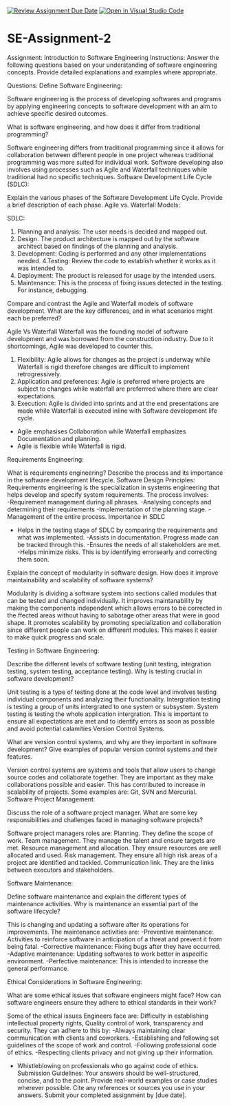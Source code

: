 [![Review Assignment Due Date](https://classroom.github.com/assets/deadline-readme-button-24ddc0f5d75046c5622901739e7c5dd533143b0c8e959d652212380cedb1ea36.svg)](https://classroom.github.com/a/-ucQIGTc)
[![Open in Visual Studio Code](https://classroom.github.com/assets/open-in-vscode-718a45dd9cf7e7f842a935f5ebbe5719a5e09af4491e668f4dbf3b35d5cca122.svg)](https://classroom.github.com/online_ide?assignment_repo_id=15244546&assignment_repo_type=AssignmentRepo)
# SE-Assignment-2
Assignment: Introduction to Software Engineering
Instructions:
Answer the following questions based on your understanding of software engineering concepts. Provide detailed explanations and examples where appropriate.

Questions:
Define Software Engineering:

Software engineering is the process of developing softwares and programs by applying engineering concepts to software development with an aim to achieve specific desired outcomes. 

What is software engineering, and how does it differ from traditional programming?

Software engineering differs from traditional programming since it allows for collaboration between different people in one project whereas traditional programming was more suited for individual work. Software developing also involves using processes such as Agile and Waterfall techniques while traditional had no specific techniques.
Software Development Life Cycle (SDLC):

Explain the various phases of the Software Development Life Cycle. Provide a brief description of each phase.
Agile vs. Waterfall Models:

SDLC:
1. Planning and analysis: The user needs is decided and mapped out.
2. Design. The product architecture is mapped out by the software architect based on findings of the planning and analysis.
3. Development: Coding is performed and any other implementations needed.
4.Testing: Review the code to establish whether it works as it was intended to.
5. Deployment: The product is released for usage by the intended users.
6. Maintenance: This is the process of fixing issues detected in the testing. For instance, debugging.

Compare and contrast the Agile and Waterfall models of software development. What are the key differences, and in what scenarios might each be preferred?

Agile Vs Waterfall
Waterfall was the founding model of software development and was borrowed from the construction industry. Due to it shortcomings, Agile was developed to counter this.
1. Flexibility: Agile allows for changes as the project is underway while Waterfall is rigid therefore changes are difficult to implement retrogressively.
2. Application and preferences: Agile is preferred where projects are subject to changes while waterfall are preferrred where there are clear expectations.
3. Execution: Agile is divided into sprints and at the end presentations are made while Waterfall is executed inline with Software development life cycle.
 - Agile emphasises Collaboration while Waterfall emphasizes Documentation and planning.
 - Agile is flexible while Waterfall is rigid.
 
Requirements Engineering:

What is requirements engineering? Describe the process and its importance in the software development lifecycle.
Software Design Principles:
Requirements engineering is the specialization in systems engineering that helps develop and specify system requirements.
The process involves:  
-Requirement management during all phrases.
-Analysing concepts and determining their requirements
-Implementation of the planning stage.
-Management of the entire process.
Importance in SDLC
- Helps in the testing stage of SDLC by comparing the requirements and what was implemented.
-Assists in documentation. Progress made can be tracked through this.
-Ensures the needs of all stakeholders are met. 
-Helps minimize risks. This is by identifying errorsearly and correcting them soon.


Explain the concept of modularity in software design. How does it improve maintainability and scalability of software systems?

Modularity is dividing a software system into sections called modules that can be tested and changed individually. 
It improves maintanability by making the components independent which allows errors to be corrected in the ffected areas without having to sabotage other areas that were in good shape.
It promotes scalability by promoting specialization and collaboration since different people can work on different modules. This makes it easier to make quick progress and scale.

Testing in Software Engineering:

Describe the different levels of software testing (unit testing, integration testing, system testing, acceptance testing). Why is testing crucial in software development?

Unit testing is a type of testing done at the code level and involves testing individual components and analyzing their functionality.
Intergration testing is testing a group of units intergrated to one system or subsystem.
System testing is testing the whole application intergration.
This is important to ensure all expectations are met and to identify errors as soon as possible and avoid potential calamities
Version Control Systems.

What are version control systems, and why are they important in software development? Give examples of popular version control systems and their features.

Version control systems are systems and tools that allow users to change source codes and collaborate together.
They are important as they make collaborations possible and easier. This has contributed to increase in scalability of projects.
Some examples are: Git, SVN and Mercurial.
Software Project Management:

Discuss the role of a software project manager. What are some key responsibilities and challenges faced in managing software projects?

Software project managers roles are:
Planning. They define the scope of work.
Team management. They manage the talent and ensure targets are met.
Resource management and allocation. They ensure resources are well allocated and used.
Risk management. They ensure all high risk areas of a project are identified and tackled.
Communication link. They are the links between executors and stakeholders.

Software Maintenance:

Define software maintenance and explain the different types of maintenance activities. Why is maintenance an essential part of the software lifecycle?

This is changing and updating a software after its operations for improvements.
The maintenance activities are:
-Preventive maintenance: Activities to reinforce software in anticipation of a threat and prevent it from being fatal.
-Corrective maintenance: Fixing bugs after they have occurred.
-Adaptive maintenance: Updating softwares to work better in aspecific environment.
-Perfective maintenance: This is intended to increase the general performance.

Ethical Considerations in Software Engineering:

What are some ethical issues that software engineers might face? How can software engineers ensure they adhere to ethical standards in their work?

Some of the ethical issues Engineers face are: Difficulty in establishing intellectual property rights, Quality control of work, transparency and security.
They can adhere to this by:
-Always maintaining clear communication with clients and coworkers.
-Establishing and following set guidelines of the scope of work and control.
-Following professional code of ethics.
-Respecting clients privacy and not giving up their information.
- Whistleblowing on professionals who go against code of ethics.
Submission Guidelines:
Your answers should be well-structured, concise, and to the point.
Provide real-world examples or case studies wherever possible.
Cite any references or sources you use in your answers.
Submit your completed assignment by [due date].
